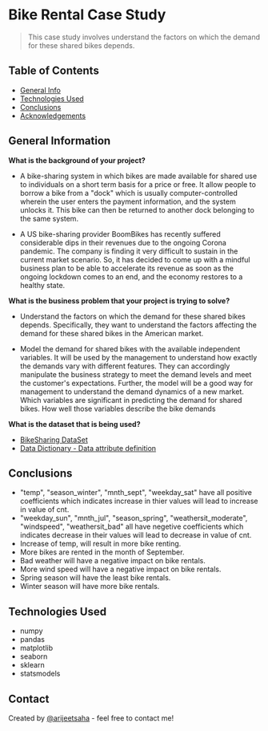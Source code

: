 # Bike Rental Case Study
> This case study involves understand the factors on which the demand for these shared bikes depends.

## Table of Contents
* [General Info](#general-information)
* [Technologies Used](#technologies-used)
* [Conclusions](#conclusions)
* [Acknowledgements](#acknowledgements)

<!-- You can include any other section that is pertinent to your problem -->

## General Information
<b>What is the background of your project?</b>

- A bike-sharing system in which bikes are made available for shared use to individuals on a short term basis for a price or free. It allow people to borrow a bike from a "dock" which is usually computer-controlled wherein the user enters the payment information, and the system unlocks it. This bike can then be returned to another dock belonging to the same system.

- A US bike-sharing provider BoomBikes has recently suffered considerable dips in their revenues due to the ongoing Corona pandemic. The company is finding it very difficult to sustain in the current market scenario. So, it has decided to come up with a mindful business plan to be able to accelerate its revenue as soon as the ongoing lockdown comes to an end, and the economy restores to a healthy state.

<b> What is the business problem that your project is trying to solve? </b>


- Understand the factors on which the demand for these shared bikes depends. Specifically, they want to understand the factors affecting the demand for these shared bikes in the American market.

- Model the demand for shared bikes with the available independent variables. It will be used by the management to understand how exactly the demands vary with different features. They can accordingly manipulate the business strategy to meet the demand levels and meet the customer's expectations. Further, the model will be a good way for management to understand the demand dynamics of a new market.
  Which variables are significant in predicting the demand for shared bikes.
  How well those variables describe the bike demands

<b> What is the dataset that is being used? </b>

- [BikeSharing DataSet](day.csv)
- [Data Dictionary - Data attribute definition](Readme.txt)


## Conclusions
- "temp", "season_winter", "mnth_sept", "weekday_sat" have all positive coefficients which indicates increase in thier values will lead to increase in value of cnt.</b>
- "weekday_sun", "mnth_jul", "season_spring", "weathersit_moderate", "windspeed", "weathersit_bad" all have negetive coefficients which indicates decrease in their values will lead to decrease in value of cnt.
- Increase of temp, will result in more bike renting.
- More bikes are rented in the month of September.
- Bad weather will have a negative impact on bike rentals.
- More wind speed will have a negative impact on bike rentals.
- Spring season will have the least bike rentals.
- Winter season will have more bike rentals.


## Technologies Used
- numpy
- pandas
- matplotlib
- seaborn
- sklearn 
- statsmodels


## Contact
Created by [@arijeetsaha](https://github.com/arijeetsaha) - feel free to contact me!